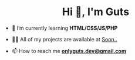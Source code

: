 <h1 align="center">Hi 👋, I'm Guts</h1>
<p align="center">

- 🌱 I’m currently learning **HTML/CSS/JS/PHP**

- 👨‍💻 All of my projects are available at [Soon..](Soon..)

- 📫 How to reach me **onlyguts.dev@gmail.com**

